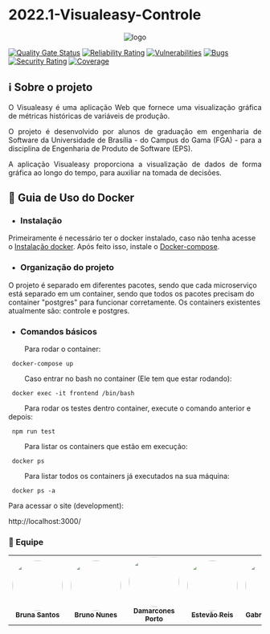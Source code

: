 # 2022.1-Visualeasy-Controle


<p align="center">
  <img src="https://i.imgur.com/imVZeBV.jpeg" alt="logo" />
</p>

[![Quality Gate Status](https://sonarcloud.io/api/project_badges/measure?project=fga-eps-mds_2022-1-Visualeasy-Core&metric=alert_status)](https://sonarcloud.io/summary/new_code?id=fga-eps-mds_2022-1-Visualeasy)
[![Reliability Rating](https://sonarcloud.io/api/project_badges/measure?project=fga-eps-mds_2022-1-Visualeasy-Core&metric=reliability_rating)](https://sonarcloud.io/summary/new_code?id=fga-eps-mds_2022-1-Visualeasy)
[![Vulnerabilities](https://sonarcloud.io/api/project_badges/measure?project=fga-eps-mds_2022-1-Visualeasy-Core&metric=vulnerabilities)](https://sonarcloud.io/summary/new_code?id=fga-eps-mds_2022-1-Visualeasy)
[![Bugs](https://sonarcloud.io/api/project_badges/measure?project=fga-eps-mds_2022-1-Visualeasy-Core&metric=bugs)](https://sonarcloud.io/summary/new_code?id=fga-eps-mds_2022-1-Visualeasy)
[![Security Rating](https://sonarcloud.io/api/project_badges/measure?project=fga-eps-mds_2022-1-Visualeasy-Core&metric=security_rating)](https://sonarcloud.io/summary/new_code?id=fga-eps-mds_2022-1-Visualeasy)
[![Coverage](https://sonarcloud.io/api/project_badges/measure?project=fga-eps-mds_2022-1-Visualeasy-Core&metric=coverage)](https://sonarcloud.io/summary/new_code?id=fga-eps-mds_2022-1-Visualeasy)



## ℹ️ Sobre o projeto
<p align="justify">O Visualeasy é uma aplicação Web que fornece uma visualização gráfica de métricas históricas de variáveis de produção.</p>
<p align="justify">O projeto é desenvolvido por alunos de graduação em engenharia de Software da Universidade de Brasília - do Campus do Gama (FGA) - para a disciplina de Engenharia de Produto de Software (EPS).</p>
<p align="justify">A aplicação Visualeasy proporciona a visualização de dados de forma gráfica ao longo do tempo, para auxiliar na tomada de decisões.</p>

## 🐳 Guia de Uso do Docker

* ### Instalação
Primeiramente é necessário ter o docker instalado, caso não tenha acesse o [Instalação docker](https://docs.docker.com/engine/installation/linux/docker-ce/). Após feito isso, instale o [Docker-compose](https://docs.docker.com/compose/install/).

* ### Organização do projeto
O projeto é separado em diferentes pacotes, sendo que cada microserviço está separado em um container, sendo que todos os pacotes precisam do container "postgres" para funcionar corretamente. Os containers existentes atualmente são: controle e postgres.

* ### Comandos básicos 

 &emsp;&emsp; Para rodar o container:

 ```terminal
  docker-compose up 
 ```

&emsp;&emsp; Caso entrar no bash no container (Ele tem que estar rodando):

 ```terminal
  docker exec -it frontend /bin/bash
 ```
 &emsp;&emsp; Para rodar os testes dentro container, execute o comando anterior e depois:

 ```terminal
  npm run test
 ```
 
 &emsp;&emsp; Para listar os containers que estão em execução:
 
 ```terminal
  docker ps
 ```
 &emsp;&emsp; Para listar todos os containers já executados na sua máquina:
 
 ```terminal
  docker ps -a
 ```


 Para acessar o site (development):
 
http://localhost:3000/



### 👤 Equipe

<table>
    <tr>
        <td align="center"><a href="https://github.com/brunaalmeidasantos"><img style="border-radius: 50%;" src="https://avatars.githubusercontent.com/brunaalmeidasantos" width="100px;" alt=""/><br /><sub><b>Bruna Santos</b></sub></a><br /><a href="https://github.com/brunaalmeidasantos"></a></td>
        <td align="center"><a href="https://github.com/brunocmo"><img style="border-radius: 50%;" src="https://avatars.githubusercontent.com/brunocmo" width="100px;" alt=""/><br /><sub><b>Bruno Nunes</b></sub></a><br /><a href="https://github.com/brunocmo"></a></td>
        <td align="center"><a href="https://github.com/damarcones"><img style="border-radius: 50%;" src="https://avatars.githubusercontent.com/damarcones" width="100px;" alt=""/><br /><sub><b>Damarcones Porto</b></sub></a><br /><a href="https://github.com/damarcones"></a></td>
        <td align="center"><a href="https://github.com/estevaoreis25"><img style="border-radius: 50%;" src="https://avatars.githubusercontent.com/estevaoreis25" width="100px;" alt=""/><br /><sub><b>Estevão Reis</b></sub></a><br /><a href="https://github.com/estevaoreis25"></a></td>
        <td align="center"><a href="https://github.com/Gabriel-Azevedo-Batalha"><img style="border-radius: 50%;" src="https://avatars.githubusercontent.com/Gabriel-Azevedo-Batalha" width="100px;" alt=""/><br /><sub><b>Gabriel Batalha</b></sub></a><br /><a href="https://github.com/Gabriel-Azevedo-Batalha"></a></td>
        <td align="center"><a href="https://github.com/gustavoduartemoreira"><img style="border-radius: 50%;" src="https://avatars.githubusercontent.com/gustavoduartemoreira" width="100px;" alt=""/><br /><sub><b>Gustavo Duarte</b></sub></a><br /><a href="https://github.com/gustavoduartemoreira"></a></td>
        <td align="center"><a href="https://github.com/itallogravina"><img style="border-radius: 50%;" src="https://avatars.githubusercontent.com/itallogravina" width="100px;" alt=""/><br /><sub><b>Itallo Gravina</b></sub></a><br /><a href="https://github.com/itallogravina"></a></td> 
        <td align="center"><a href="https://github.com/Joao-Pedro-Moura"><img style="border-radius: 50%;" src="https://avatars.githubusercontent.com/Joao-Pedro-Moura" width="100px;" alt=""/><br /><sub><b>João Moura</b></sub></a><br /><a href="https://github.com/Joao-Pedro-Moura"></a></td> 
        <td align="center"><a href="https://github.com/lbrunofidelis"><img style="border-radius: 50%;" src="https://avatars.githubusercontent.com/lbrunofidelis" width="100px;" alt=""/><br /><sub><b>Luis Fidelis</b></sub></a><br /><a href="https://github.com/lbrunofidelis"></a></td> 
        <td align="center"><a href="https://github.com/marcos-mv"><img style="border-radius: 50%;" src="https://avatars.githubusercontent.com/marcos-mv" width="100px;" alt=""/><br /><sub><b>Marcos Vinícius</b></sub></a><br /><a href="https://github.com/marcos-mv"></a></td> 
    </tr>
</table>
